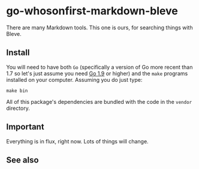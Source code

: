 # go-whosonfirst-markdown-bleve

There are many Markdown tools. This one is ours, for searching things with Bleve.

## Install

You will need to have both `Go` (specifically a version of Go more recent than 1.7 so let's just assume you need [Go 1.9](https://golang.org/dl/) or higher) and the `make` programs installed on your computer. Assuming you do just type:

```
make bin
```

All of this package's dependencies are bundled with the code in the `vendor` directory.

## Important

Everything is in flux, right now. Lots of things will change.


## See also

